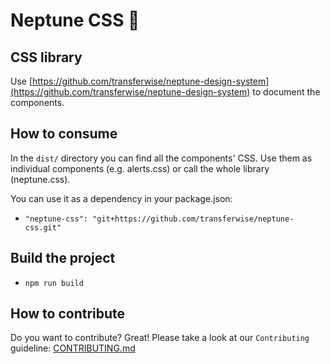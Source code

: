 # Neptune CSS 🔱

## CSS library

Use [https://github.com/transferwise/neptune-design-system](https://github.com/transferwise/neptune-design-system) to document the components.

## How to consume
In the `dist/` directory you can find all the components' CSS. Use them as individual components (e.g. alerts.css) or call the whole library (neptune.css).

You can use it as a dependency in your package.json:
- `"neptune-css": "git+https://github.com/transferwise/neptune-css.git"`

## Build the project
- `npm run build`

## How to contribute
Do you want to contribute? Great! Please take a look at our `Contributing` guideline:
[CONTRIBUTING.md](https://github.com/transferwise/neptune-css/blob/master/CONTRIBUTING.md)